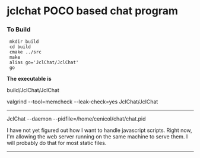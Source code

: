 # jclchat POCO based chat program

### To Build

```
 mkdir build
 cd build
 cmake ../src
 make
 alias go='JclChat/JclChat'
 go
```

**The executable is**
 
build/JclChat/JclChat
 
valgrind --tool=memcheck --leak-check=yes JclChat/JclChat


-------------------------------------------------------------------------------

JclChat --daemon --pidfile=/home/cenicol/chat/chat.pid

I have not yet figured out how I want to handle javascript scripts. Right now,
I'm allowing the web server running on the same machine to serve them. I will
probably do that for most static files. 

---
